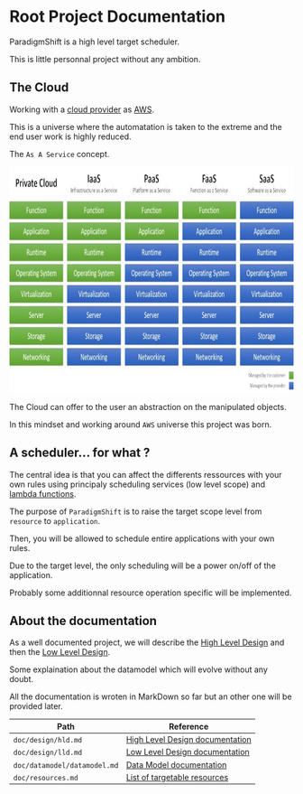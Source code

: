 # Root Project Documentation

ParadigmShift is a high level target scheduler.

This is little personnal project without any ambition.

## The Cloud

Working with a [cloud provider](https://fr.wikipedia.org/wiki/Cloud_computing) as [AWS](https://en.wikipedia.org/wiki/Amazon_Web_Services).

This is a universe where the automatation is taken to the extreme and the end user work is highly reduced.

The `As A Service` concept.

<img src="aas.jpg" width="800" height="400">

The Cloud can offer to the user an abstraction on the manipulated objects.

In this mindset and working around `AWS` universe this project was born.

## A scheduler... for what ?

The central idea is that you can affect the differents ressources with your own rules using principaly scheduling services (low level scope) and [lambda functions](https://en.wikipedia.org/wiki/AWS_Lambda).

The purpose of `ParadigmShift` is to raise the target scope level from `resource` to `application`.

Then, you will be allowed to schedule entire applications with your own rules.

Due to the target level, the only scheduling will be a power on/off of the application.

Probably some additionnal resource operation specific will be implemented.

## About the documentation

As a well documented project, we will describe the [High Level Design](https://en.wikipedia.org/wiki/High-level_design) and then the [Low Level Design](https://en.wikipedia.org/wiki/Low-level_design).

Some explaination about the datamodel which will evolve without any doubt.

All the documentation is wroten in MarkDown so far but an other one will be provided later.

| Path                               | Reference                                                         |
|------------------------------------|-------------------------------------------------------------------|
| `doc/design/hld.md`                | [High Level Design documentation](design/hld.md)                  |
| `doc/design/lld.md`                | [Low Level Design documentation](design/lld.md)                   |
| `doc/datamodel/datamodel.md`       | [Data Model documentation](datamodel/datamodel.md)                |
| `doc/resources.md`                 | [List of targetable resources](resources.md)                      |